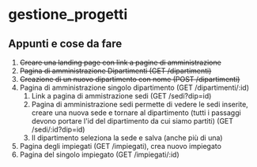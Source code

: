 # gestione_progetti

## Appunti e cose da fare

1. ~~Creare una landing page con link a pagine di amministrazione~~
2. ~~Pagina di amministrazione Dipartimenti (GET /dipartimenti)~~
3. ~~Creazione di un nuovo dipartimento con nome (POST /dipartimenti)~~
4. Pagina di amministrazione singolo dipartimento (GET /dipartimenti/:id)
   1. Link a pagina di ammistrazione sedi (GET /sedi?dip=id)
   2. Pagina di amministrazione sedi permette di vedere le sedi inserite, creare una nuova sede e tornare al dipartimento (tutti i passaggi devono portare l'id del dipartimento da cui siamo partiti) (GET /sedi/:id?dip=id)
   3. Il dipartimento seleziona la sede e salva (anche più di una)
5. Pagina degli impiegati (GET /impiegati), crea nuovo impiegato
6. Pagina del singolo impiegato (GET /impiegati/:id)